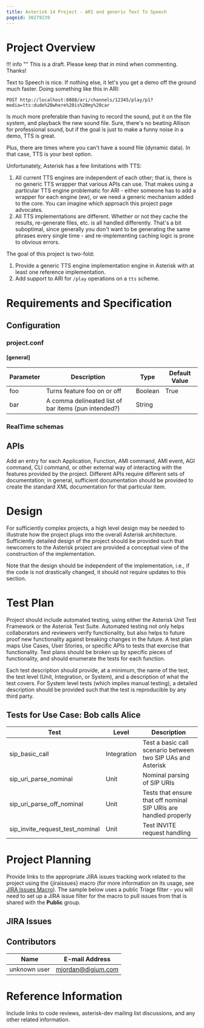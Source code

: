 ```yaml
---
title: Asterisk 14 Project - ARI and generic Text To Speech
pageid: 30279239
---
```


Project Overview
================




!!! info ""
    This is a draft. Please keep that in mind when commenting. Thanks!

      
[//]: # (end-info)





Text to Speech is nice. If nothing else, it let's you get a demo off the ground much faster. Doing something like this in ARI:

```
POST http://localhost:8088/ari/channels/12345/play/p1?media=tts:dude%20where%20is%20my%20car

```

Is much more preferable than having to record the sound, put it on the file system, and playback the new sound file. Sure, there's no beating Allison for professional sound, but if the goal is just to make a funny noise in a demo, TTS is great.

Plus, there are times where you can't have a sound file (dynamic data). In that case, TTS is your best option.

Unfortunately, Asterisk has a few limitations with TTS:

1. All current TTS engines are independent of each other; that is, there is no generic TTS wrapper that various APIs can use. That makes using a particular TTS engine problematic for ARI - either someone has to add a wrapper for each engine (ew), or we need a generic mechanism added to the core. You can imagine which approach this project page advocates.
2. All TTS implementations are different. Whether or not they cache the results, re-generate files, etc. is all handled differently. That's a bit suboptimal, since generally you don't want to be generating the same phrases every single time - and re-implementing caching logic is prone to obvious errors.

The goal of this project is two-fold:

1. Provide a generic TTS engine implementation engine in Asterisk with at least one reference implementation.
2. Add support to ARI for `/play` operations on a `tts` scheme.






Requirements and Specification
==============================



Configuration
-------------

### project.conf

#### [general]



| Parameter | Description | Type | Default Value |
| --- | --- | --- | --- |
| foo | Turns feature foo on or off | Boolean | True |
| bar | A comma delineated list of bar items (pun intended?) | String |   |

### RealTime schemas

APIs
----

Add an entry for each Application, Function, AMI command, AMI event, AGI command, CLI command, or other external way of interacting with the features provided by the project. Different APIs require different sets of documentation; in general, sufficient documentation should be provided to create the standard XML documentation for that particular item.

Design
======

For sufficiently complex projects, a high level design may be needed to illustrate how the project plugs into the overall Asterisk architecture. Sufficiently detailed design of the project should be provided such that newcomers to the Asterisk project are provided a conceptual view of the construction of the implementation.

Note that the design should be independent of the implementation, i.e., if the code is not drastically changed, it should not require updates to this section.

Test Plan
=========

Project should include automated testing, using either the Asterisk Unit Test Framework or the Asterisk Test Suite. Automated testing not only helps collaborators and reviewers verify functionality, but also helps to future proof new functionality against breaking changes in the future. A test plan maps Use Cases, User Stories, or specific APIs to tests that exercise that functionality. Test plans should be broken up by specific pieces of functionality, and should enumerate the tests for each function.

Each test description should provide, at a minimum, the name of the test, the test level (Unit, Integration, or System), and a description of what the test covers. For System level tests (which implies manual testing), a detailed description should be provided such that the test is reproducible by any third party.

Tests for Use Case: Bob calls Alice
-----------------------------------



| Test | Level | Description |
| --- | --- | --- |
| sip_basic_call | Integration | Test a basic call scenario between two SIP UAs and Asterisk |
| sip_uri_parse_nominal | Unit | Nominal parsing of SIP URIs |
| sip_uri_parse_off_nominal | Unit | Tests that ensure that off nominal SIP URIs are handled properly |
| sip_invite_request_test_nominal | Unit | Test INVITE request handling |

Project Planning
================

Provide links to the appropriate JIRA issues tracking work related to the project using the {jiraissues} macro (for more information on its usage, see [JIRA Issues Macro](https://confluence.atlassian.com/display/DOC/JIRA+Issues+Macro)). The sample below uses a public Triage filter - you will need to set up a JIRA issue filter for the macro to pull issues from that is shared with the **Public** group.

JIRA Issues
-----------

Contributors
------------



| Name | E-mail Address |
| --- | --- |
| unknown user | mjordan@digium.com |

Reference Information
=====================

Include links to code reviews, asterisk-dev mailing list discussions, and any other related information.

